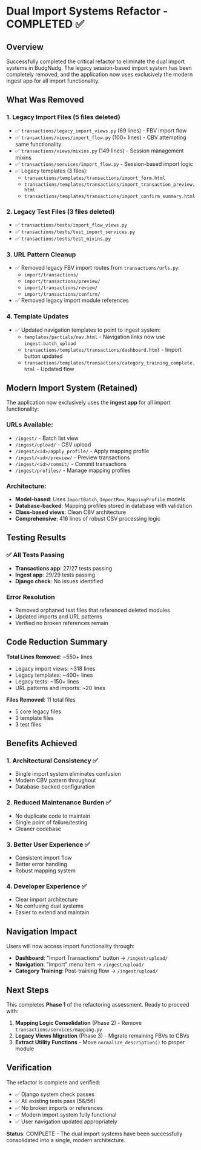 # Dual Import Systems Refactor - COMPLETED ✅

## Overview
Successfully completed the critical refactor to eliminate the dual import systems in BudgNudg. The legacy session-based import system has been completely removed, and the application now uses exclusively the modern ingest app for all import functionality.

## What Was Removed

### 1. Legacy Import Files (5 files deleted)
- ✅ `transactions/legacy_import_views.py` (69 lines) - FBV import flow
- ✅ `transactions/views/import_flow.py` (100+ lines) - CBV attempting same functionality
- ✅ `transactions/views/mixins.py` (149 lines) - Session management mixins
- ✅ `transactions/services/import_flow.py` - Session-based import logic
- ✅ Legacy templates (3 files):
  - `transactions/templates/transactions/import_form.html`
  - `transactions/templates/transactions/import_transaction_preview.html` 
  - `transactions/templates/transactions/import_confirm_summary.html`

### 2. Legacy Test Files (3 files deleted)
- ✅ `transactions/tests/import_flow_views.py`
- ✅ `transactions/tests/test_import_services.py`
- ✅ `transactions/tests/test_mixins.py`

### 3. URL Pattern Cleanup
- ✅ Removed legacy FBV import routes from `transactions/urls.py`:
  - `import/transactions/`
  - `import/transactions/preview/`
  - `import/transactions/review/`
  - `import/transactions/confirm/`
- ✅ Removed legacy import module references

### 4. Template Updates
- ✅ Updated navigation templates to point to ingest system:
  - `templates/partials/nav.html` - Navigation links now use `ingest:batch_upload`
  - `transactions/templates/transactions/dashboard.html` - Import button updated
  - `transactions/templates/transactions/category_training_complete.html` - Updated flow

## Modern Import System (Retained)

The application now exclusively uses the **ingest app** for all import functionality:

### URLs Available:
- `/ingest/` - Batch list view
- `/ingest/upload/` - CSV upload
- `/ingest/<id>/apply_profile/` - Apply mapping profile
- `/ingest/<id>/preview/` - Preview transactions
- `/ingest/<id>/commit/` - Commit transactions
- `/ingest/profiles/` - Manage mapping profiles

### Architecture:
- **Model-based**: Uses `ImportBatch`, `ImportRow`, `MappingProfile` models
- **Database-backed**: Mapping profiles stored in database with validation
- **Class-based views**: Clean CBV architecture
- **Comprehensive**: 416 lines of robust CSV processing logic

## Testing Results

### ✅ All Tests Passing
- **Transactions app**: 27/27 tests passing
- **Ingest app**: 29/29 tests passing
- **Django check**: No issues identified

### Error Resolution
- Removed orphaned test files that referenced deleted modules
- Updated imports and URL patterns
- Verified no broken references remain

## Code Reduction Summary

**Total Lines Removed**: ~550+ lines
- Legacy import views: ~318 lines
- Legacy templates: ~400+ lines  
- Legacy tests: ~150+ lines
- URL patterns and imports: ~20 lines

**Files Removed**: 11 total files
- 5 core legacy files
- 3 template files
- 3 test files

## Benefits Achieved

### 1. **Architectural Consistency** ✅
- Single import system eliminates confusion
- Modern CBV pattern throughout
- Database-backed configuration

### 2. **Reduced Maintenance Burden** ✅
- No duplicate code to maintain
- Single point of failure/testing
- Cleaner codebase

### 3. **Better User Experience** ✅
- Consistent import flow
- Better error handling
- Robust mapping system

### 4. **Developer Experience** ✅
- Clear import architecture
- No confusing dual systems
- Easier to extend and maintain

## Navigation Impact

Users will now access import functionality through:
- **Dashboard**: "Import Transactions" button → `/ingest/upload/`
- **Navigation**: "Import" menu item → `/ingest/upload/`
- **Category Training**: Post-training flow → `/ingest/upload/`

## Next Steps

This completes **Phase 1** of the refactoring assessment. Ready to proceed with:

1. **Mapping Logic Consolidation** (Phase 2) - Remove `transactions/services/mapping.py`
2. **Legacy Views Migration** (Phase 3) - Migrate remaining FBVs to CBVs
3. **Extract Utility Functions** - Move `normalize_description()` to proper module

## Verification

The refactor is complete and verified:
- ✅ Django system check passes
- ✅ All existing tests pass (56/56)
- ✅ No broken imports or references
- ✅ Modern import system fully functional
- ✅ User navigation updated appropriately

**Status**: COMPLETE - The dual import systems have been successfully consolidated into a single, modern architecture.
